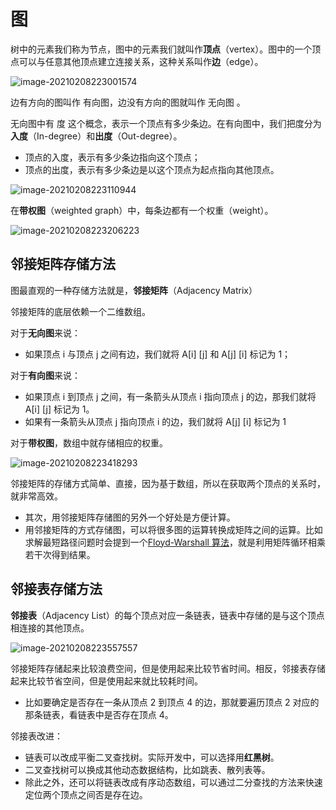 # 图

树中的元素我们称为节点，图中的元素我们就叫作**顶点**（vertex）。图中的一个顶点可以与任意其他顶点建立连接关系，这种关系叫作**边**（edge）。

![image-20210208223001574](https://aliyun-typora-img.oss-cn-beijing.aliyuncs.com/imgs/20210208223001.png)

边有方向的图叫作 有向图，边没有方向的图就叫作 无向图 。

无向图中有 度 这个概念，表示一个顶点有多少条边。在有向图中，我们把度分为**入度**（In-degree）和**出度**（Out-degree）。

- 顶点的入度，表示有多少条边指向这个顶点；
- 顶点的出度，表示有多少条边是以这个顶点为起点指向其他顶点。

![image-20210208223110944](https://aliyun-typora-img.oss-cn-beijing.aliyuncs.com/imgs/20210208223111.png)

在**带权图**（weighted graph）中，每条边都有一个权重（weight）。

![image-20210208223206223](https://aliyun-typora-img.oss-cn-beijing.aliyuncs.com/imgs/20210208223206.png)

## 邻接矩阵存储方法

图最直观的一种存储方法就是，**邻接矩阵**（Adjacency Matrix）

邻接矩阵的底层依赖一个二维数组。

对于**无向图**来说：

- 如果顶点 i 与顶点 j 之间有边，我们就将 A[i] [j] 和 A[j] [i] 标记为 1；

对于**有向图**来说：

- 如果顶点 i 到顶点 j 之间，有一条箭头从顶点 i 指向顶点 j 的边，那我们就将 A[i] [j] 标记为 1。
- 如果有一条箭头从顶点 j 指向顶点 i 的边，我们就将 A[j] [i] 标记为 1

对于**带权图**，数组中就存储相应的权重。

![image-20210208223418293](https://aliyun-typora-img.oss-cn-beijing.aliyuncs.com/imgs/20210208223418.png)

邻接矩阵的存储方式简单、直接，因为基于数组，所以在获取两个顶点的关系时，就非常高效。

- 其次，用邻接矩阵存储图的另外一个好处是方便计算。
- 用邻接矩阵的方式存储图，可以将很多图的运算转换成矩阵之间的运算。比如求解最短路径问题时会提到一个[Floyd-Warshall 算法](https://zh.wikipedia.org/wiki/Floyd-Warshall算法)，就是利用矩阵循环相乘若干次得到结果。

## 邻接表存储方法

**邻接表**（Adjacency List）的每个顶点对应一条链表，链表中存储的是与这个顶点相连接的其他顶点。

![image-20210208223557557](https://aliyun-typora-img.oss-cn-beijing.aliyuncs.com/imgs/20210208223557.png)

邻接矩阵存储起来比较浪费空间，但是使用起来比较节省时间。相反，邻接表存储起来比较节省空间，但是使用起来就比较耗时间。

- 比如要确定是否存在一条从顶点 2 到顶点 4 的边，那就要遍历顶点 2 对应的那条链表，看链表中是否存在顶点 4。

邻接表改进：

- 链表可以改成平衡二叉查找树。实际开发中，可以选择用**红黑树**。
- 二叉查找树可以换成其他动态数据结构，比如跳表、散列表等。
- 除此之外，还可以将链表改成有序动态数组，可以通过二分查找的方法来快速定位两个顶点之间否是存在边。